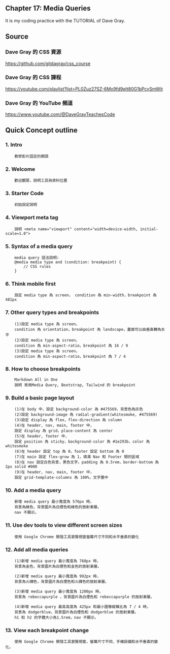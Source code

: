## Chapter 17: Media Queries
It is my coding practice with the TUTORIAL of Dave Gray. 

## Source
### Dave Gray 的 CSS 資源
https://github.com/gitdagray/css_course

### Dave Gray 的 CSS 課程
https://youtube.com/playlist?list=PL0Zuz27SZ-6Mx9fd9elt80G1bPcySmWit

### Dave Gray 的 YouTube 頻道
https://www.youtube.com/@DaveGrayTeachesCode

## Quick Concept outline
###  1. Intro
        教學影片固定的開頭

###  2. Welcome
        歡迎觀眾，說明工具與資料位置

###  3. Starter Code
        初始設定說明

###  4. Viewport meta tag
        說明 <meta name="viewport" content="width=device-width, initial-scale=1.0">

###  5. Syntax of a media query
        media query 語法說明:
        @media media type and (condition: breakpoint) {
            // CSS rules
        }

###  6. Think mobile first
        設定 media type 為 screen， condition 為 min-width，breakpoint 為 481px

###  7. Other query types and breakpoints
        (1)設定 media type 為 screen，
        condition 為 orientation，breakpoint 為 landscape，畫面可以由垂直轉為水平
        (2)設定 media type 為 screen，
        condition 為 min-aspect-ratio，breakpoint 為 16 / 9
        (3)設定 media type 為 screen，
        condition 為 min-aspect-ratio，breakpoint 為 7 / 4

###  8. How to choose breakpoints
        Markdown All in One
        說明 常用Media Query, Bootstrap, Tailwind 的 breakpoint

###  9. Build a basic page layout
        (1)在 body 中，設定 background-color 為 #475569，背景色為灰色
        (2)設定 background-image 為 radial-gradient(whitesmoke, #475569)
        (3)設定 display 為 flex，flex-direction 為 column
        (4)在 header, nav, main, footer 中，
        設定 display 為 grid，place-content 為 center
        (5)在 header, footer 中，
        設定 position 為 sticky，background-color 為 #1e293b，color 為 whitesmoke
        (6)在 header 設定 top 為 0，footer 設定 bottom 為 0
        (7)在 main 設定 flex-grow 為 1，填滿 Nav 和 Footer 間的區域
        (8)在 nav 設定白色背景，黑色文字，padding 為 0.5rem，border-bottom 為 2px solid #000
        (9)在 header, nav, main, footer 中，
        設定 grid-template-columns 為 100%，文字置中

### 10. Add a media query
        新增 media query 最小寬度為 576px 時，
        背景為綠色，背景圖片為白煙色和綠色的放射漸層。
        nav 不顯示。

### 11. Use dev tools to view different screen sizes
        使用 Google Chrome 開發工具瀏覽視窗螢幕尺寸不同和水平垂直的變化

### 12. Add all media queries
        (1)新增 media query 最小寬度為 768px 時，
        背景為金色，背景圖片為白煙色和金色的放射漸層。

        (2)新增 media query 最小寬度為 992px 時，
        背景為火磚色，背景圖片為白煙色和火磚色的放射漸層。

        (3)新增 media query 最小寬度為 1200px 時，
        背景為 rebeccapurple ，背景圖片為白煙色和 rebeccapurple 的放射漸層。
        
        (4)新增 media query 最高高度為 425px 和最小圖像縱橫比為 7 / 4 時，
        背景為 dodgerblue，背景圖片為白煙色和 dodgerblue 的放射漸層。
        h1 和 h2 的字體大小為1.5rem，nav 不顯示。

### 13. View each breakpoint change
        使用 Google Chrome 開發工具瀏覽視窗，螢幕尺寸不同、手機設備和水平垂直的變化。

